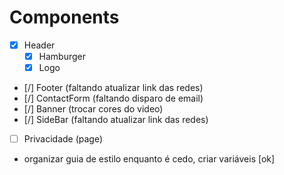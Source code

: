 # Components

- [x] Header
  - [x] Hamburger
  - [x] Logo
- [/] Footer (faltando atualizar link das redes)
- [/] ContactForm (faltando disparo de email)
- [/] Banner (trocar cores do video)
- [/] SideBar (faltando atualizar link das redes)
- [ ] Privacidade (page)

- organizar guia de estilo enquanto é cedo, criar variáveis [ok]
